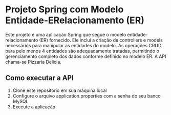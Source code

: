 # Projeto Spring com Modelo Entidade-ERelacionamento (ER)

Este projeto é uma aplicação Spring que segue o modelo entidade-relacionamento (ER) fornecido. Ele inclui a criação de controllers e models necessários para manipular as entidades do modelo. As operações CRUD para pelo menos 4 entidades são adequadamente tratadas, permitindo o gerenciamento completo dos dados conforme definido no modelo ER.
A API chama-se Pizzaria Delicia. 

## Como executar a API 
1. Clone este repositório em sua máquina local
2. Configure o arquivo application.properties com a senha do seu banco MySQL
3. Execute a aplicação 
